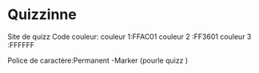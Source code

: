 # Quizzinne
Site de quizz
Code couleur:
couleur 1:FFAC01
couleur 2 :FF3601
couleur 3 :FFFFFF

Police de caractère:Permanent -Marker (pourle quizz )
